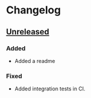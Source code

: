 # Changelog

## [Unreleased](https://github.com/markwalet/laravel-hashed-route/compare/v1.0.0...master)

### Added
- Added a readme

### Fixed
- Added integration tests in CI.
